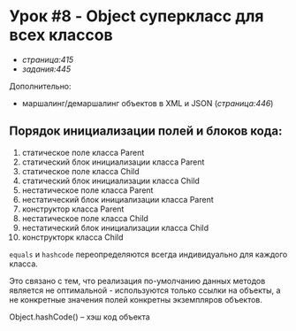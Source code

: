 # Урок #8 - Object суперкласс для всех классов
- _страница:415_
- _задания:445_

Дополнительно:
- маршалинг/демаршалинг объектов в XML и JSON (_страница:446_)

Порядок инициализации полей и блоков кода:
------------------------------------------
 1. статическое поле класса Parent
 2. статический блок инициализации класса Parent
 3. статическое поле класса Child
 4. статический блок инициализации класса Child
 5. нестатическое поле класса Parent
 6. нестатический блок инициализации класса Parent
 7. конструктор класса Parent
 8. нестатическое поле класса Child
 9. нестатический блок инициализации класса Child
10. конструкторк класса Child

`equals` и `hashcode` переопределяются всегда индивидуально для каждого класса.

Это связано с тем, что реализация по-умолчанию данных методов является не оптимальной - используются только 
ссылки на объекты, а не конкретные значения полей конкретны экземпляров объектов.

Object.hashCode() – хэш код объекта

